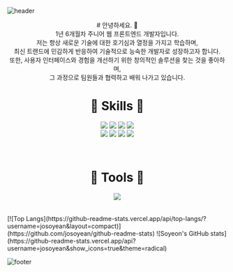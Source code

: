 ![header](https://capsule-render.vercel.app/api?type=waving&height=320&color=E3AFE1&text=JO%20SOYEON%20&reversal=false&textBg=false&fontColor=ffffff)

<div align=center>
# 안녕하세요. 👋 <br />
1년 6개월차 주니어 웹 프론트엔드 개발자입니다.<br />
저는 항상 새로운 기술에 대한 호기심과 열정을 가지고 학습하며, <br />
최신 트랜드에 민감하게 반응하여 기술적으로 능숙한 개발자로 성장하고자 합니다.<br />
또한, 사용자 인터페이스와 경험을 개선하기 위한 창의적인 솔루션을 찾는  것을 좋아하며,<br />
그 과정으로 팀원들과 협력하고 배워 나가고 있습니다.<br />
</div>

<div align=center>
  
# 🚀 Skills 🚀
<img src="https://img.shields.io/badge/html5-%23E34F26.svg?&style=for-the-badge&logo=html5&logoColor=white" />
<img src="https://img.shields.io/badge/css3-%231572B6.svg?&style=for-the-badge&logo=css3&logoColor=white" />
<img src="https://img.shields.io/badge/jquery-%230769AD.svg?&style=for-the-badge&logo=jquery&logoColor=white" />
<img src="https://img.shields.io/badge/javascript-%23F7DF1E.svg?&style=for-the-badge&logo=javascript&logoColor=black" />
<br />
<img src="https://img.shields.io/badge/react-%2361DAFB.svg?&style=for-the-badge&logo=react&logoColor=black" />
<img src="https://img.shields.io/badge/styled--components-%23DB7093.svg?&style=for-the-badge&logo=styled-components&logoColor=white" />
<img src="https://img.shields.io/badge/tailwind%20css-%2338B2AC.svg?&style=for-the-badge&logo=tailwind%20css&logoColor=white" />
<img src="https://img.shields.io/badge/git-%23F05032.svg?&style=for-the-badge&logo=git&logoColor=white" />
</div>
<div align=center>
  <br />
  <br />

  
# 🔨 Tools 🔨

<a href="https://saltsoyeon.tistory.com/" target="_blank">
<img src="https://img.shields.io/badge/Tistory-3776AB?style=flat&logo=Tistory&logoColor=white"/>
</div>
</a>
<br />
<br />
[![Top Langs](https://github-readme-stats.vercel.app/api/top-langs/?username=josoyean&layout=compact)](https://github.com/josoyean/github-readme-stats)
![Soyeon's GitHub stats](https://github-readme-stats.vercel.app/api?username=josoyean&show_icons=true&theme=radical)




![footer](https://capsule-render.vercel.app/api?type=waving&height=220&color=E3AFE1&reversal=false&textBg=false&fontColor=ffffff&section=footer)
